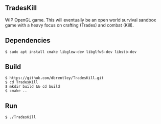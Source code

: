 ## TradesKill

WIP OpenGL game. This will eventually be an open world survival sandbox game with a heavy focus on crafting (Trades) and
combat (Kill).

## Dependencies

```shell
$ sudo apt install cmake libglew-dev libglfw3-dev libstb-dev
```

## Build

```shell
$ https://github.com/dbrentley/TradesKill.git
$ cd TradesKill
$ mkdir build && cd build
$ cmake ..
```

## Run

```shell
$ ./TradesKill
```